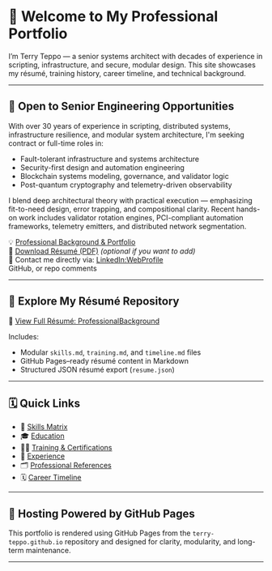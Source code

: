 # 👋 Welcome to My Professional Portfolio

I’m Terry Teppo — a senior systems architect with decades of experience in scripting, infrastructure, and secure, modular design. This site showcases my résumé, training history, career timeline, and technical background.

---

## 🎯 Open to Senior Engineering Opportunities

With over 30 years of experience in scripting, distributed systems, infrastructure resilience, and modular system architecture, I'm seeking contract or full-time roles in:

- Fault-tolerant infrastructure and systems architecture  
- Security-first design and automation engineering  
- Blockchain systems modeling, governance, and validator logic  
- Post-quantum cryptography and telemetry-driven observability

I blend deep architectural theory with practical execution — emphasizing fit-to-need design, error trapping, and compositional clarity. Recent hands-on work includes validator rotation engines, PCI-compliant automation frameworks, telemetry emitters, and distributed network segmentation.

💡 [Professional Background & Portfolio](https://terry-teppo.github.io/ProfessionalBackground)  
📄 [Download Résumé (PDF)](resume.pdf) _(optional if you want to add)_  
🧠 Contact me directly via:
    [LinkedIn:WebProfile](https://www.linkedin.com/in/terry-robert-teppo/)  
     GitHub, or repo comments

---

## 📂 Explore My Résumé Repository

🔗 [View Full Résumé: ProfessionalBackground](README.md)

Includes:
- Modular `skills.md`, `training.md`, and `timeline.md` files
- GitHub Pages–ready résumé content in Markdown
- Structured JSON résumé export (`resume.json`)

---

## 🗓️ Quick Links

- 🧠 [Skills Matrix](https://github.com/terry-teppo/ProfessionalBackground/blob/main/skills.md)
- 🎓 [Education](https://github.com/terry-teppo/ProfessionalBackground/blob/main/education.md)
- 🧑‍💻 [Training & Certifications](https://github.com/terry-teppo/ProfessionalBackground/blob/main/training.md)
- 💼 [Experience](https://github.com/terry-teppo/ProfessionalBackground/blob/main/experience.md)
- 🗂️ [Professional References](https://github.com/terry-teppo/ProfessionalBackground/blob/main/references.md)
- 🗓️ [Career Timeline](https://github.com/terry-teppo/ProfessionalBackground/blob/main/timeline.md)

---

## 🚀 Hosting Powered by GitHub Pages

This portfolio is rendered using GitHub Pages from the `terry-teppo.github.io` repository and designed for clarity, modularity, and long-term maintenance.

---

